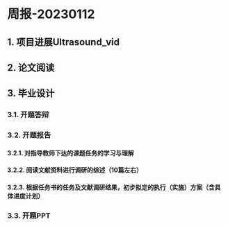 # 周报-20230112

## 1. 项目进展Ultrasound_vid

## 2. 论文阅读

## 3. 毕业设计

### 3.1. 开题答辩


### 3.2. 开题报告
#### 3.2.1. 对指导教师下达的课题任务的学习与理解
#### 3.2.2. 阅读文献资料进行调研的综述（10篇左右）
#### 3.2.3. 根据任务书的任务及文献调研结果，初步拟定的执行（实施）方案（含具体进度计划）


### 3.3. 开题PPT
